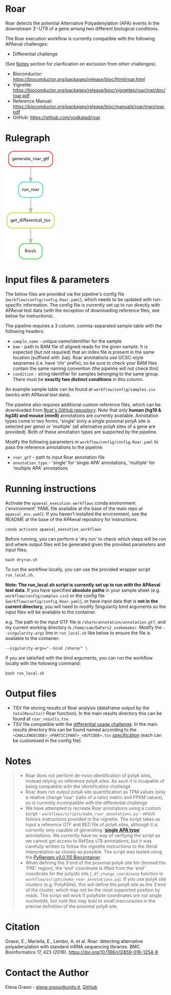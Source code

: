 # Roar
Roar detects the potential Alternative Polyadenylation (APA) events in the downstream 3'-UTR of a gene among two different biological conditions.

The Roar execution workflow is currently compatible with the following APAeval challenges:
- Differential challenge

(See [Notes](#Notes) section for clarification on exclusion from other challenges).


* Bioconductor: https://bioconductor.org/packages/release/bioc/html/roar.html
* Vignette: https://bioconductor.org/packages/release/bioc/vignettes/roar/inst/doc/roar.pdf
* Reference Manual: https://bioconductor.org/packages/release/bioc/manuals/roar/man/roar.pdf
* GitHub: https://github.com/vodkatad/roar

# Rulegraph

![rulegraph](rulegraph.Roar.png)

# Input files & parameters

The below files are provided via the pipeline's config file (`workflow/config/config.Roar.yaml`), which needs to be updated with run-specific information. The config file is currently set up to run directly with APAeval test data (with the exception of downloading reference files, see below for instructions).

The pipeline requires a 3 column, comma-separated sample table with the following headers:
- `sample_name` - unique name/identifier for the sample
- `bam` - path to BAM file of aligned reads for the given sample. It is expected (but not required) that an index file is present in the same location (suffixed with .bai). Roar annotations use UCSC-style seqnames (i.e. have 'chr' prefix), so be sure to check your BAM files contain the same naming convention (the pipeline will not check this)
- `condition` - string identifier for samples belonging to the same group. There must be **exactly two distinct conditions** in this column.

An example sample table can be found at `workflow/config/samples.csv` (works with APAeval test data).

The pipeline also requires additional custom reference files, which can be downloaded from [Roar's GitHub repository](https://github.com/vodkatad/roar/wiki/Identify-differential-APA-usage-from-RNA-seq-alignments). Note that only **human (hg19 & hg38) and mouse (mm9)** annotations are currently available. Annotation types come in two forms, 'single' (only a single proximal polyA site is selected per gene) or 'multiple' (all alternative polyA sites of a gene are provided). Both of these annotation types are supported by the pipeline.

Modify the following parameters in `workflow/config/config.Roar.yaml` to pass the reference annotations to the pipeline:
- `roar_gtf` - path to input Roar annotation file
- `annotation_type` - 'single' for 'single APA' annotations, 'multiple' for 'multiple APA' annotations


# Running instructions

Activate the `apaeval_execution_workflows` conda environment ('environment' YAML file available at the base of the main repo at `apaeval_env.yaml`). If you haven't installed the environment, see the README at the base of the APAeval repository for instructions.

```
conda activate apaeval_execution_workflows
```

Before running, you can perform a 'dry run' to check which steps will be run and where output files will be generated given the provided parameters and input files:

```
bash dryrun.sh
```

To run the workflow locally, you can use the provided wrapper script `run_local.sh`.

**Note: The run_local.sh script is currently set up to run with the APAeval test data**. If you have specified **absolute paths** in your sample sheet (e.g. `workflow/config/samples.csv`) or the config file (`workflow/config/config.Roar.yaml`), or have input data that is **not in the current directory**, you will need to modify Singularity bind arguments so the input files will be available to the container.

e.g. The path to the input GTF file is `/share/annotation/annotation.gtf`, and my current working directory is `/home/sam/DaPars2_snakemake/`. Modify the `--singularity-args` line in `run_local.sh` like below to ensure the file is available to the container:

```
--sigularity-args="--bind /share/" \
```

If you are satisfied with the bind arguments, you can run the workflow locally with the following command:

```
bash run_local.sh
```


# Output files

- TSV file storing results of Roar analysis (dataframe output by the *`totalResults()`* Roar function). In the main results directory this can be found at `roar_results.tsv`.
- TSV file compatible with the [differential usage challenge](https://github.com/iRNA-COSI/APAeval/blob/main/execution_workflows/execution_output_specification.md). In the main results directory this can be found named according to the `<CHALLENGECODE>_<PARTICIPANT>_<OUTCODE>.tsv` [specification](https://github.com/iRNA-COSI/APAeval/blob/main/execution_workflows/README.md#filenames) (each can be customised in the config file).


# Notes
> * Roar does not perform de-novo identification of polyA sites, instead relying on reference polyA sites. As such it is incapable of being compatible with the identification challenge
> * Roar does not output polyA site quantification as TPM values (only a relative change 'roar' (ratio of a ratio) metric and FPKM values), so is currently incompatible with the differential challenge
> * We have attempted to recreate Roar annotations using a custom script - `workflows/scripts/make_roar_annotations.py` - which follows instructions provided in the vignette. The script takes as input a reference GTF and BED file of polyA sites, although it is currently only capable of generating '**[single APA type](https://github.com/vodkatad/roar/wiki/Identify-differential-APA-usage-from-RNA-seq-alignments)**' annotations. We currently have no way of verifying the script as we cannot get access to RefSeq v79 annotations, but it was carefully written to follow the vignette instructions to the literal interpretation as closely as possible. The script was tested using the [PyRanges v0.0.115 Biocontainer](quay.io/biocontainers/pyranges:0.0.115--pyh5e36f6f_0).
> * When defining the 3'end of the proximal polyA site bin (termed the 'PRE' region), the 'end' coordinate is lifted from the 'end' coordinate for the poly(A) site (*`_df_change_coordinate`* function in `workflow/scripts/make_roar_annotations.py`). If you use polyA site clusters (e.g. PolyASite), this will define the polyA site as the 3'end of the cluster, which may not be the most supported position by reads. The script will work if polyAsite coordinates are not single nucleotide, but note this may lead to small inaccuracies in the precise definition of the proximal polyA site.

# Citation

Grassi, E., Mariella, E., Lembo, A. et al. Roar: detecting alternative polyadenylation with standard mRNA sequencing libraries. BMC Bioinformatics 17, 423 (2016). https://doi.org/10.1186/s12859-016-1254-8

# Contact the Author
Elena Grassi - elena.grassi@unito.it, [GitHub](https://github.com/vodkatad)
